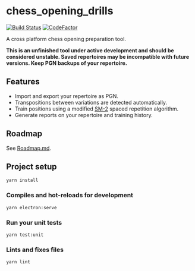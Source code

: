 # chess_opening_drills

[![Build Status](https://travis-ci.org/theProgramLuke/chess_opening_drills.svg?branch=main)](https://travis-ci.org/theProgramLuke/chess_opening_drills)
[![CodeFactor](https://www.codefactor.io/repository/github/theprogramluke/chess_opening_drills/badge)](https://www.codefactor.io/repository/github/theprogramluke/chess_opening_drills)

A cross platform chess opening preparation tool.

**This is an unfinished tool under active development and should be considered unstable. Saved repertoires may be incompatible with future versions. Keep PGN backups of your repertoire.**

## Features

- Import and export your repertoire as PGN.
- Transpositions between variations are detected automatically.
- Train positions using a modified [SM-2](https://www.supermemo.com/en/archives1990-2015/english/ol/sm2) spaced repetition algorithm.
- Generate reports on your repertoire and training history.

## Roadmap

See [Roadmap.md](https://github.com/theProgramLuke/chess_opening_drills/blob/main/Roadmap.md).

## Project setup

```
yarn install
```

### Compiles and hot-reloads for development

```
yarn electron:serve
```

### Run your unit tests

```
yarn test:unit
```

### Lints and fixes files

```
yarn lint
```
